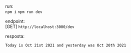 run:    
`npm i`
`npm run dev`

endpoint:   
[GET] `http://localhost:3000/dev`

resposta:   
```
Today is Oct 21st 2021 and yesterday was Oct 20th 2021
```